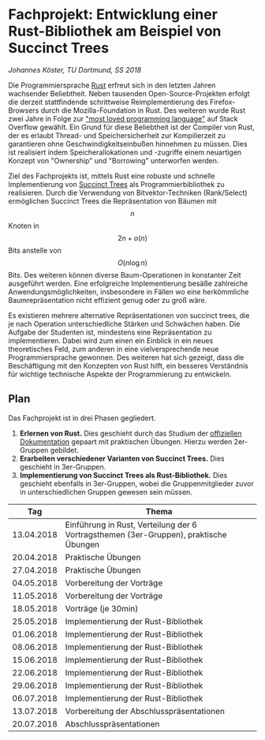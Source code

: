 # Fachprojekt: Entwicklung einer Rust-Bibliothek am Beispiel von Succinct Trees

_Johannes Köster, TU Dortmund, SS 2018_

Die Programmiersprache [Rust](https://www.rust-lang.org) erfreut sich in den letzten Jahren wachsender Beliebtheit. Neben tausenden Open-Source-Projekten erfolgt die derzeit stattfindende schrittweise Reimplementierung des Firefox-Browsers durch die Mozilla-Foundation in Rust. Des weiteren wurde Rust zwei Jahre in Folge zur ["most loved programming language"](https://insights.stackoverflow.com/survey/2017) auf Stack Overflow gewählt. Ein Grund für diese Beliebtheit ist der Compiler von Rust, der es erlaubt Thread- und Speichersicherheit zur Kompilierzeit zu garantieren ohne Geschwindigkeitseinbußen hinnehmen zu müssen. Dies ist realisiert indem Speicherallokationen und -zugriffe einem neuartigen Konzept von "Ownership" und "Borrowing" unterworfen werden.

Ziel des Fachprojekts ist, mittels Rust eine robuste und schnelle Implementierung von [Succinct Trees](https://dl.acm.org/citation.cfm?id=2790240) als Programmierbibliothek zu realisieren. Durch die Verwendung von Bitvektor-Techniken \(Rank/Select\) ermöglichen Succinct Trees die Repräsentation von Bäumen mit $$n$$ Knoten in $$2n + o(n)$$ Bits anstelle von $$O(n \log n)$$ Bits. Des weiteren können diverse Baum-Operationen in konstanter Zeit ausgeführt werden. Eine erfolgreiche Implementierung besäße zahlreiche Anwendungsmöglichkeiten, insbesondere in Fällen wo eine herkömmliche Baumrepräsentation nicht effizient genug oder zu groß wäre.

Es existieren mehrere alternative Repräsentationen von succinct trees, die je nach Operation unterschiedliche Stärken und Schwächen haben. Die Aufgabe der Studenten ist, mindestens eine Repräsentation zu implementieren. Dabei wird zum einen ein Einblick in ein neues theoretisches Feld, zum anderen in eine vielversprechende neue Programmiersprache gewonnen. Des weiteren hat sich gezeigt, dass die Beschäftigung mit den Konzepten von Rust hilft, ein besseres Verständnis für wichtige technische Aspekte der Programmierung zu entwickeln.

## Plan

Das Fachprojekt ist in drei Phasen gegliedert.

1. **Erlernen von Rust.** Dies geschieht durch das Studium der [offiziellen Dokumentation](https://doc.rust-lang.org/book/second-edition/) gepaart mit praktischen Übungen. Hierzu werden 2er-Gruppen gebildet.
2. **Erarbeiten verschiedener Varianten von Succinct Trees.** Dies geschieht in 3er-Gruppen.
3. **Implementierung von Succinct Trees als Rust-Bibliothek.** Dies geschieht ebenfalls in 3er-Gruppen, wobei die Gruppenmitglieder zuvor in unterschiedlichen Gruppen gewesen sein müssen.

| Tag | Thema |
|-----|-------|
| 13.04.2018 | Einführung in Rust, Verteilung der 6 Vortragsthemen (3er-Gruppen), praktische Übungen |
| 20.04.2018 | Praktische Übungen |
| 27.04.2018 | Praktische Übungen |
| 04.05.2018 | Vorbereitung der Vorträge |
| 11.05.2018 | Vorbereitung der Vorträge |
| 18.05.2018 | Vorträge (je 30min) |
| 25.05.2018 | Implementierung der Rust-Bibliothek |
| 01.06.2018 | Implementierung der Rust-Bibliothek |
| 08.06.2018 | Implementierung der Rust-Bibliothek |
| 15.06.2018 | Implementierung der Rust-Bibliothek |
| 22.06.2018 | Implementierung der Rust-Bibliothek |
| 29.06.2018 | Implementierung der Rust-Bibliothek |
| 06.07.2018 | Implementierung der Rust-Bibliothek |
| 13.07.2018 | Vorbereitung der Abschlusspräsentationen |
| 20.07.2018 | Abschlusspräsentationen |